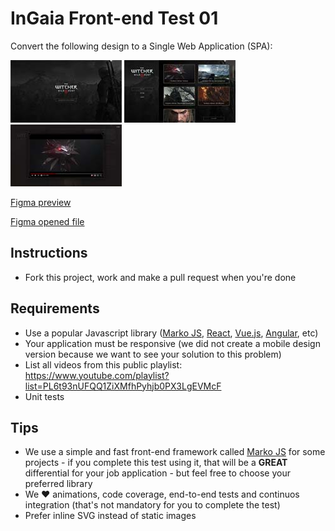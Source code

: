 # InGaia Front-end Test 01
Convert the following design to a Single Web Application (SPA):

![Screenshot 1](screenshots/screenshot1.jpg)
![Screenshot 2](screenshots/screenshot2.jpg)
![Screenshot 3](screenshots/screenshot3.jpg)

[Figma preview](https://www.figma.com/proto/COnJnZhaRmmAHt6MjBlRT3c1/Frontend---Test?node-id=20%3A1070&scaling=min-zoom)

[Figma opened file](https://www.figma.com/file/COnJnZhaRmmAHt6MjBlRT3c1/Frontend---Test?node-id=0%3A1)

## Instructions
- Fork this project, work and make a pull request when you're done

## Requirements
- Use a popular Javascript library ([Marko JS](https://markojs.com/), [React](https://reactjs.org/), [Vue.js](https://vuejs.org/), [Angular](https://angular.io/), etc)
- Your application must be responsive (we did not create a mobile design version because we want to see your solution to this problem)
- List all videos from this public playlist: https://www.youtube.com/playlist?list=PL6t93nUFQQ1ZiXMfhPyhjb0PX3LgEVMcF
- Unit tests

## Tips
- We use a simple and fast front-end framework called [Marko JS](https://markojs.com/) for some projects - if you complete this test using it, that will be a **GREAT** differential for your job application - but feel free to choose your preferred library
- We ❤️ animations, code coverage, end-to-end tests and continuos integration (that's not mandatory for you to complete the test)
- Prefer inline SVG instead of static images
